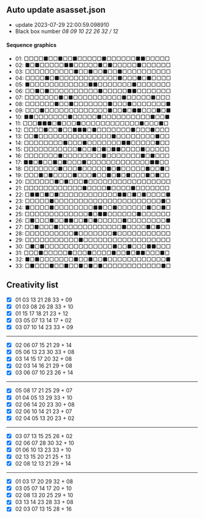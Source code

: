 ## Auto update asasset.json

* update 2023-07-29 22:00:59.098910
* Black box number _08 09 10 22 26 32 / 12_
#### Sequence graphics

* 01: □□□□■□□■□□■□□□□□■□□□□□□■■□□□□□
* 02: ■□■□□□□□■■□□□□□■□■□□□□□■□□□□□□
* 03: □□□□□□□□□□■□□■□□■□□■□□□□□□□□□□
* 04: □□□□■□■□□□□□□□□□□□□■□□□■□■□□□□
* 05: ■□□□□□□□□□□□□■■□□□□□□□■□□□□□□□
* 06: □□■□■□□□□□□□□□□■□□□□□■■□□□□□□□
* 07: □□□□□□□■□■□□□□□□□□□□■□□□□□■□□□
* 08: □□□□□□■□□■□□□□□□□■□□□■□□□□□□□■
* 09: □□□■□□□□□□□□□□□□□■□□■□■■□□□■□■
* 10: ■■□□□□□□□■□□□□□■□□□□□□□□□□■□□■
* 11: □□□■■■□■□□□■□□□□□□□□□□□□■□□□■□
* 12: □□□□■□□■□□■■■□■□□□□□□□■□□□■□□□
* 13: □□■□□□□□□□□□□□□□□□■□□□□□□□□■□□
* 14: □□□□□□□□■□□□■□□□□□□□■■□□□□□■□□
* 15: □□□□□□□□□□□■□□■□■□■■□□□□■□□□□□
* 16: □□□□□□□■□□□□□□□□■□□□□□□□■□■□□□
* 17: ■■□■□□■□■□□□■□□□□□□□□□□□□□■■□□
* 18: □□□□□□□■□□□■□□□□□■□■□□□□□■□□■□
* 19: □□□■□■□□□□■□□□■□□■□■□■□□□■□■□□
* 20: □□□□□□■□■□□□■□□□□□□□□□□□□□□□□□
* 21: □□□□□□□□□□□□■□□□□■□□□□■□□□□□□□
* 22: □■■□■□■□□□□□□□□□□□□■■□■□■□□□□■
* 23: □□□□□■□□□□□□□□□□□□□□□□□□□□□□■□
* 24: ■□□□□■□□□□□□□□■■□□■□□□□□□■□□■□
* 25: □□□□□□□□□□□□□■□■■□□□□□□■□□□□□□
* 26: □■□□□■□□■■□□■□■□□□□□■□□□□□□□□■
* 27: □□■□□□■□□□□□□□□□□□□□■□□□□■□■□□
* 28: □□□□□□□□□□■□□□□□□□■□□□□□□□□□□□
* 29: □□□□□□□□□□□■□□□□□□□□□□□□□□□□□□
* 30: □■□■□□□□□□□□□□□□□□■□□■□□□■■□□□
* 31: □□□■□□□□□■□□□■□□□□■□□■□■■□□□■□
* 32: ■□■□□□□□□□■□□■□□■□□□□□□□□□□□□■
* 33: □■□□□■□□■□□■□■□■□□□□□□□□□□□□■□
## Creativity list

- [x] 01 03 13 21 28 33 + 09
- [x] 01 03 08 26 28 33 + 10
- [x] 01 15 17 18 21 23 + 12
- [x] 03 05 07 13 14 17 + 02
- [x] 03 07 10 14 23 33 + 09
***
- [x] 02 06 07 15 21 29 + 14
- [x] 05 06 13 23 30 33 + 08
- [x] 03 14 15 17 20 32 + 08
- [x] 02 03 14 16 21 29 + 08
- [x] 03 06 07 10 23 26 + 14
***
- [x] 05 08 17 21 25 29 + 07
- [x] 01 04 05 13 29 33 + 10
- [x] 02 06 14 20 23 30 + 08
- [x] 02 06 10 14 21 23 + 07
- [x] 02 04 05 13 20 23 + 02
***
- [x] 03 07 13 15 25 26 + 02
- [x] 02 06 07 28 30 32 + 10
- [x] 01 06 10 13 23 33 + 10
- [x] 02 13 15 20 21 25 + 13
- [x] 02 08 12 13 21 29 + 14
***
- [x] 01 03 17 20 29 32 + 08
- [x] 03 05 07 14 17 20 + 10
- [x] 02 08 13 20 25 29 + 10
- [x] 03 13 14 23 28 33 + 08
- [x] 02 03 07 13 15 28 + 16
